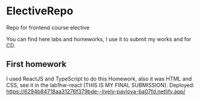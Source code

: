 # ElectiveRepo
Repo for frontend course elective

You can find here labs and homeworks, I use it to submit my works and for CD.

## First homework
I used ReactJS and TypeScript to do this Homework, also it was HTML and CSS, see it in the lab1hw-react (THIS IS MY FINAL SUBMISSION).
Deployed: https://6294b84718aa31276f379bde--lively-pavlova-ba07fd.netlify.app/
